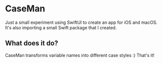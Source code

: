 # CaseMan

Just a small experiment using SwiftUI to create an app for iOS and macOS. It's also importing a small Swift package that I created.

## What does it do?

CaseMan transforms variable names into different case styles :) That's it!

